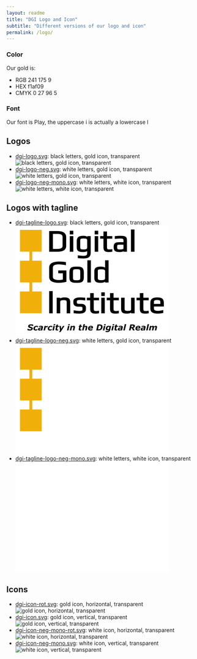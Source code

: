 ```yaml
---
layout: readme
title: "DGI Logo and Icon"
subtitle: "Different versions of our logo and icon"
permalink: /logo/
---
```


### Color

Our gold is:

* RGB 241 175 9
* HEX f1af09  
* CMYK 0 27 96 5

### Font

Our font is Play, the uppercase i is actually a lowercase l

## Logos

* [dgi-logo.svg](./dgi-logo.svg): black letters, gold icon, transparent  
  ![black letters, gold icon, transparent](./dgi-logo.svg)
* [dgi-logo-neg.svg](dgi-logo-neg.svg): white letters, gold icon, transparent  
  ![white letters, gold icon, transparent](dgi-logo-neg.svg)
* [dgi-logo-neg-mono.svg](dgi-logo-neg-mono.svg): white letters, white icon, transparent  
  ![white letters, white icon, transparent](dgi-logo-neg-mono.svg)

## Logos with tagline

* [dgi-tagline-logo.svg](./dgi-tagline-logo.svg): black letters, gold icon, transparent  
  ![black letters, gold icon, transparent](./dgi-tagline-logo.svg)
* [dgi-tagline-logo-neg.svg](dgi-tagline-logo-neg.svg): white letters, gold icon, transparent  
  ![white letters, gold icon, transparent](dgi-tagline-logo-neg.svg)
* [dgi-tagline-logo-neg-mono.svg](dgi-tagline-logo-neg-mono.svg): white letters, white icon, transparent  
  ![white letters, white icon, transparent](dgi-tagline-logo-neg-mono.svg)

## Icons

* [dgi-icon-rot.svg](dgi-icon-rot.svg): gold icon, horizontal, transparent  
  ![gold icon, horizontal, transparent](dgi-icon-rot.svg)
* [dgi-icon.svg](dgi-icon.svg): gold icon, vertical, transparent  
  ![gold icon, vertical, transparent](dgi-icon.svg)
* [dgi-icon-neg-mono-rot.svg](dgi-icon-neg-mono-rot.svg): white icon, horizontal, transparent  
  ![white icon, horizontal, transparent](dgi-icon-neg-mono-rot.svg)
* [dgi-icon-neg-mono.svg](dgi-icon-neg-mono.svg): white icon, vertical, transparent  
  ![white icon, vertical, transparent](dgi-icon-neg-mono.svg)
